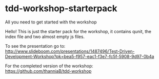 # tdd-workshop-starterpack
All you need to get started with the workshop

Hello! This is just the starter pack for the workshop, it contains qunit, the index file and two almost empty js files.

To see the presentation go to: http://www.slideboom.com/presentations/1487496/Test-Driven-Development-Workshop?pk=bea5-f957-eac1-f3e7-fc5f-5908-9d97-0b4a

For the completed version of the workshop: https://github.com/thanniaB/tdd-workshop
